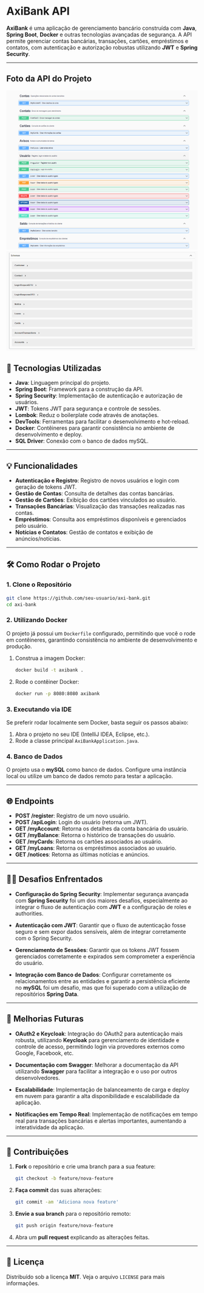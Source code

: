 
# AxiBank API

**AxiBank** é uma aplicação de gerenciamento bancário construída com **Java**, **Spring Boot**, **Docker** e outras tecnologias avançadas de segurança. A API permite gerenciar contas bancárias, transações, cartões, empréstimos e contatos, com autenticação e autorização robustas utilizando **JWT** e **Spring Security**.

---

## Foto da API do Projeto
![Foto 1](docs/Captura%20de%20tela%202025-04-21%20143313.png)
![Foto 2](docs/Captura%20de%20tela%202025-04-21%20142459.png)

## 🚀 Tecnologias Utilizadas

- **Java**: Linguagem principal do projeto.
- **Spring Boot**: Framework para a construção da API.
- **Spring Security**: Implementação de autenticação e autorização de usuários.
- **JWT**: Tokens JWT para segurança e controle de sessões.
- **Lombok**: Reduz o boilerplate code através de anotações.
- **DevTools**: Ferramentas para facilitar o desenvolvimento e hot-reload.
- **Docker**: Contêineres para garantir consistência no ambiente de desenvolvimento e deploy.
- **SQL Driver**: Conexão com o banco de dados mySQL.

---

## 💡 Funcionalidades

- **Autenticação e Registro**: Registro de novos usuários e login com geração de tokens JWT.
- **Gestão de Contas**: Consulta de detalhes das contas bancárias.
- **Gestão de Cartões**: Exibição dos cartões vinculados ao usuário.
- **Transações Bancárias**: Visualização das transações realizadas nas contas.
- **Empréstimos**: Consulta aos empréstimos disponíveis e gerenciados pelo usuário.
- **Notícias e Contatos**: Gestão de contatos e exibição de anúncios/notícias.

---

## 🛠️ Como Rodar o Projeto

### 1. Clone o Repositório

```bash
git clone https://github.com/seu-usuario/axi-bank.git
cd axi-bank
```

### 2. Utilizando Docker

O projeto já possui um `Dockerfile` configurado, permitindo que você o rode em contêineres, garantindo consistência no ambiente de desenvolvimento e produção.

1. Construa a imagem Docker:

   ```bash
   docker build -t axibank .
   ```

2. Rode o contêiner Docker:

   ```bash
   docker run -p 8080:8080 axibank
   ```

### 3. Executando via IDE

Se preferir rodar localmente sem Docker, basta seguir os passos abaixo:

1. Abra o projeto no seu IDE (IntelliJ IDEA, Eclipse, etc.).
2. Rode a classe principal `AxiBankApplication.java`.

### 4. Banco de Dados

O projeto usa o **mySQL** como banco de dados. Configure uma instância local ou utilize um banco de dados remoto para testar a aplicação.

---

## 🌐 Endpoints

- **POST /register**: Registro de um novo usuário.
- **POST /apiLogin**: Login do usuário (retorna um JWT).
- **GET /myAccount**: Retorna os detalhes da conta bancária do usuário.
- **GET /myBalance**: Retorna o histórico de transações do usuário.
- **GET /myCards**: Retorna os cartões associados ao usuário.
- **GET /myLoans**: Retorna os empréstimos associados ao usuário.
- **GET /notices**: Retorna as últimas notícias e anúncios.

---

## 🏋️‍♂️ Desafios Enfrentados

- **Configuração do Spring Security**: Implementar segurança avançada com **Spring Security** foi um dos maiores desafios, especialmente ao integrar o fluxo de autenticação com **JWT** e a configuração de roles e authorities.

- **Autenticação com JWT**: Garantir que o fluxo de autenticação fosse seguro e sem expor dados sensíveis, além de integrar corretamente com o Spring Security.

- **Gerenciamento de Sessões**: Garantir que os tokens JWT fossem gerenciados corretamente e expirados sem comprometer a experiência do usuário.

- **Integração com Banco de Dados**: Configurar corretamente os relacionamentos entre as entidades e garantir a persistência eficiente no **mySQL** foi um desafio, mas que foi superado com a utilização de repositórios **Spring Data**.

---

## 🚀 Melhorias Futuras

- **OAuth2 e Keycloak**: Integração do OAuth2 para autenticação mais robusta, utilizando **Keycloak** para gerenciamento de identidade e controle de acesso, permitindo login via provedores externos como Google, Facebook, etc.

- **Documentação com Swagger**: Melhorar a documentação da API utilizando **Swagger** para facilitar a integração e o uso por outros desenvolvedores.

- **Escalabilidade**: Implementação de balanceamento de carga e deploy em nuvem para garantir a alta disponibilidade e escalabilidade da aplicação.

- **Notificações em Tempo Real**: Implementação de notificações em tempo real para transações bancárias e alertas importantes, aumentando a interatividade da aplicação.

---

## 🤝 Contribuições

1. **Fork** o repositório e crie uma branch para a sua feature:
   ```bash
   git checkout -b feature/nova-feature
   ```

2. **Faça commit** das suas alterações:
   ```bash
   git commit -am 'Adiciona nova feature'
   ```

3. **Envie a sua branch** para o repositório remoto:
   ```bash
   git push origin feature/nova-feature
   ```

4. Abra um **pull request** explicando as alterações feitas.

---

## 📝 Licença

Distribuído sob a licença **MIT**. Veja o arquivo `LICENSE` para mais informações.
